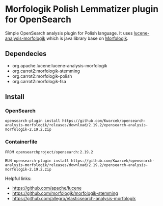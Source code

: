 # Morfologik Polish Lemmatizer plugin for OpenSearch
Simple OpenSearch analysis plugin for Polish language. It uses [lucene-analysis-morfologik](https://lucene.apache.org) which is java library
base on [Morfologik](http://morfologik.blogspot.com).

## Dependecies
* org.apache.lucene:lucene-analysis-morfologik
* org.carrot2:morfologik-stemming
* org.carrot2:morfologik-polish
* org.carrot2:morfologik-fsa

## Install

### OpenSearch
```
opensearch-plugin install https://github.com/Kwarcek/opensearch-analysis-morfologik/releases/download/2.19.2/opensearch-analysis-morfologik-2.19.2.zip
```

### Containerfile
```
FROM opensearchproject/opensearch:2.19.2

RUN opensearch-plugin install https://github.com/Kwarcek/opensearch-analysis-morfologik/releases/download/2.19.2/opensearch-analysis-morfologik-2.19.2.zip
```

Helpful links:
* https://github.com/apache/lucene 
* https://github.com/morfologik/morfologik-stemming
* https://github.com/allegro/elasticsearch-analysis-morfologik
